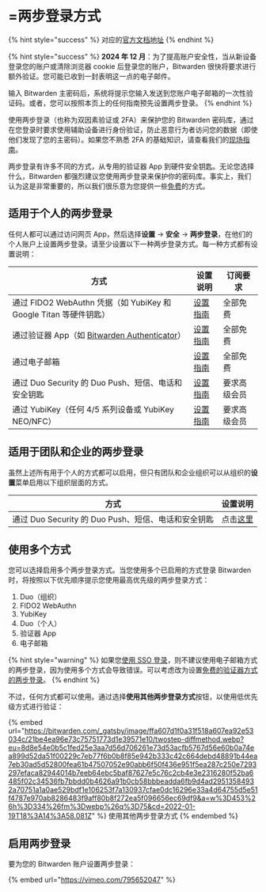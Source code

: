 # =两步登录方式

{% hint style="success" %}
对应的[官方文档地址](https://bitwarden.com/help/article/setup-two-step-login/)
{% endhint %}

{% hint style="success" %}
**2024 年 12 月**：为了提高账户安全性，当从新设备登录您的账户或清除浏览器 cookie 后登录您的账户，Bitwarden 很快将要求进行额外验证。您可能已收到一封表明这一点的电子邮件。

输入 Bitwarden 主密码后，系统将提示您输入发送到您账户电子邮箱的一次性验证码。或者，您可以按照本页上的任何指南预先设置两步登录。
{% endhint %}

使用两步登录（也称为双因素验证或 2FA）来保护您的 Bitwarden 密码库，通过在您登录时要求使用辅助设备进行身份验证，防止恶意行为者访问您的数据（即使他们发现了您的主密码）。如果您不熟悉 2FA 的基础知识，请查看我们的[现场指南](../field-guide-for-two-step-login.md)。

两步登录有许多不同的方式，从专用的验证器 App 到硬件安全钥匙。无论您选择什么，Bitwarden 都强烈建议您使用两步登录来保护你的密码库。事实上，我们认为这是非常重要的，所以我们很乐意为您提供一些[免费](two-step-login-methods.md#free-methods)的方式。

## 适用于个人的两步登录 <a href="#two-step-login-for-individuals" id="two-step-login-for-individuals"></a>

任何人都可以通过访问网页 App，然后选择**设置** → **安全** → **两步登录**，在他们的个人账户上设置两步登录。请至少设置以下一种两步登录方式。每一种方式都有设置说明：

| 方式                                                                                                  | 设置说明                                        | 订阅要求   |
| --------------------------------------------------------------------------------------------------- | ------------------------------------------- | ------ |
| 通过 FIDO2 WebAuthn 凭据（如 YubiKey 和 Google Titan 等硬件钥匙）                                                | [设置指南](two-step-login-via-fido.md)          | 全部免费   |
| 通过验证器 App（如 [Bitwarden Authenticator](../../../bitwarden-authenticator/bitwarden-authenticator.md)） | [设置指南](two-step-login-via-authenticator.md) | 全部免费   |
| 通过电子邮箱                                                                                              | [设置指南](two-step-login-via-email.md)         | 全部免费   |
| 通过 Duo Security 的 Duo Push、短信、电话和安全钥匙                                                               | [设置指南](two-step-login-via-duo.md)           | 要求高级会员 |
| 通过 YubiKey（任何 4/5 系列设备或 YubiKey NEO/NFC）                                                            | [设置指南](two-step-login-via-yubikey.md)       | 要求高级会员 |

## 适用于团队和企业的两步登录 <a href="#two-step-login-for-teams-and-enterprise" id="two-step-login-for-teams-and-enterprise"></a>

虽然上述所有用于个人的方式都可以启用，但只有团队和企业组织可以从组织的**设置**菜单启用以下组织层面的方式。

| 方式                                    | 设置说明                              |
| ------------------------------------- | --------------------------------- |
| 通过 Duo Security 的 Duo Push、短信、电话和安全钥匙 | 点击[这里](two-step-login-via-duo.md) |

## 使用多个方式 <a href="#using-multiple-methods" id="using-multiple-methods"></a>

您可以选择启用多个两步登录方式。当您使用多个已启用的方式登录 Bitwarden 时，将按照以下优先顺序提示您使用最高优先级的两步登录方式：

1. Duo（组织）
2. FIDO2 WebAuthn
3. YubiKey
4. Duo（个人）
5. 验证器 App
6. 电子邮箱

{% hint style="warning" %}
如果您[使用 SSO 登录](../../log-in-and-unlock/using-single-sign-on/using-login-with-sso.md)，则不建议使用电子邮箱方式的两步登录，因为使用多个方式会导致错误。可以考虑改为设置[免费的验证器方式的两步登录](two-step-login-via-authenticator.md)。
{% endhint %}

不过，任何方式都可以使用。通过选择**使用其他两步登录方式**按钮，以使用低优先级方式进行验证：

{% embed url="https://bitwarden.com/_gatsby/image/ffa607d1f0a31f518a607ea92e53034c/21be4ea96e73c75751773d1e39571e10/twostep-diffmethod.webp?eu=8d8e54e0b5c1fed25e3aa7d56d706261e73d53acfb5767d56e60b0a74ea899d52da51f00229c7eb77f6b0b8f85e942b333c42c664debd48891b44ea7eb30ad5d52800fea61b47507052e90abb6f50f436e951f5ea287c250e7293297efaca82944014b7eeb64ebc5baf87627e5c76c2cb4e3e2316280f52ba6485f02c34536fb7bbdd0b4626a91b0cb58bbbeadda6fb9d4ad29513584932a70751a1a0ae529bdf1e106253f7a130937cfae0dc16296e33a4d64755d5e51f4787e970ab8286483f9aff80b8f272ea5f096656ec69df9&a=w%3D453%26h%3D334%26fm%3Dwebp%26q%3D75&cd=2022-01-19T18%3A14%3A58.081Z" %}
使用其他两步登录方式
{% endembed %}

## 启用两步登录 <a href="#enabling-two-step-login" id="enabling-two-step-login"></a>

要为您的 Bitwarden 账户设置两步登录：

{% embed url="https://vimeo.com/795652047" %}
